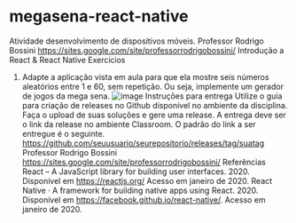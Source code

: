 # megasena-react-native
Atividade desenvolvimento de dispositivos móveis.
Professor Rodrigo Bossini
https://sites.google.com/site/professorrodrigobossini/
Introdução a React & React Native
Exercícios
1. Adapte a aplicação vista em aula para que ela mostre seis números aleatórios entre 1 e 60, sem
repetição. Ou seja, implemente um gerador de jogos da mega sena.
![image](https://user-images.githubusercontent.com/40305033/165874337-e46f3ee0-8571-4272-bbcb-e65061a54bf8.png)
Instruções para entrega
Utilize o guia para criação de releases no Github disponível no ambiente da disciplina. Faça o
upload de suas soluções e gere uma release. A entrega deve ser o link da release no ambiente
Classroom. O padrão do link a ser entregue é o seguinte.
https://github.com/seuusuario/seurepositorio/releases/tag/suatag
Professor Rodrigo Bossini
https://sites.google.com/site/professorrodrigobossini/
Referências
React – A JavaScript library for building user interfaces. 2020. Disponível em
<https://reactjs.org/> Acesso em janeiro de 2020.
React Native · A framework for building native apps using React. 2020. Disponível em
<https://facebook.github.io/react-native/>. Acesso em janeiro de 2020.
